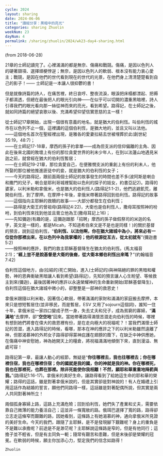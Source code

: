 ```yaml
---
cycle: 2024
layout: sharing
date: 2024-06-06
title: "讀經分享：黑暗中的亮光"
categories: sharing Zhuolin
weekNum: 23
dayNum: 4
permalink: /sharing/zhuolin/2024/wk23-day4-sharing.html
---
```

(from 2018-06-28)

21章的士師記讀完了。心裡滿滿的都是無奈、傷痛和戰競。傷痛，是因以色列人的硬著頸項、選擇頑梗悖逆；無奈，是因以色列人的軟弱、根本沒有能力衷心愛主；戰競，是因在他們的世代看到現在的世代的光景，在他們身上清清楚楚看到自己的影子！—— 士師記是一本讓人很抑鬱的書！

但是就像詩篇的詩人，在痛苦裡，終日哀哼、整夜流淚，眼淚把床榻都漂起、把褥子都濕透，但總在最後把人的眼光引向神——在似乎可以切開的濃重黑暗裡，詩人引導我們的眼光看向那一絲從神而來的亮光，看到希望。路得記，在士師記之後，就如同詩篇的絕望哀歌以後、充滿希望仰望信實恩慈的主一樣！

從士師記17章開始，出現一個很有意義的地名，就是猶大的伯利恆。叫伯利恆的城市在以色列不止一個，這裡講的這個伯利恆，是猶大地的，並且又叫以法他。  
——這個地名首次在聖經裡出現，是雅各的愛妻拉結去世被埋葬於此(創世紀35:19，48:7)；  
——在士師記17-18章，摩西的孫子約拿單——成為但支派的信仰偏離的主角、因此在後來北國的敗壞上有份的那位貪愛世界的利未少年人，在到以法蓮山地遇見米迦之前，就曾經在猶大的伯利恆暫居；  
——在士師記19-21章，那位貪愛自己，在便雅憫支派的重創上有份的利未人，他所娶的那位被他推進匪徒中的妾，就是猶大的伯利恆的女子；  
——今天的路得記，跟前面兩個士師記的故事發生的時間也差不多(波阿斯是喇合和撒門的兒子，喇合是耶利哥城裡幫助以色利的探子的妓女，約書亞記2)。路得的婆家，以利米勒和拿俄米，也是猶大的伯利恆人(路得記1:1-2)，他們逃避飢荒，離開伯利恆，到了摩押。在摩押十年後，拿俄米帶著路得回到伯利恆。路得記的故事——這個指向主耶穌的救贖的故事——大部分都發生在伯利恆；  
——路得是大衛王的曾祖母(路得記4:22)，大衛也是伯利恆人，撒母耳按照神的吩咐，到伯利恆來找到他並且膏立他為王(撒母耳記上16)；  
——先知彌迦(有趣的是，這彌迦跟那「招聘」摩西的孫子做假祭司的米迦的名字，英文是一樣的，都是Micah，不知道希伯來文是不是也是同樣！)的關於基督的預言，說到這伯利恆，“**伯利恆、以法他啊，你在猶大諸城中為小，將來必有一位從你那裡出來，在以色列中為我掌權的；他的根源從亙古，從太初就有**”(彌迦書5:2)  
——按照神的應許，我們的救主耶穌基督降生在猶太的伯利恆。(馬太福音2:1)；“**經上豈不是說基督是大衛的後裔，從大衛本鄉伯利恆出來嗎？**”(約翰福音7:42)

伯利恆這個地方，由(拉結的)死亡開始，進入(士師記的)與神隔絕的罪的黑暗和權勢，神的恩典衝破黑暗讓人看到希望(路得記)，先知的預言讓人心生盼望、等候救主到來(彌迦)，最後因著神的應許以永遠榮耀神的生命重新開始(耶穌基督降生)，伯利恆這個在猶大諸城中微小的，卻整整是一部神的救恩史！

拿俄米跟隨以利米勒，因著信心軟弱，帶著滿滿的家財和滿滿的家庭搬去摩押，本來只是想短暫居住(並非移民，而是暫居，ESV 又用了sojourn這個詞)，誰知一住十年，拿俄米從一家四口變成孑然一身，失去丈夫和兒子，成為貧窮的寡婦，“**滿滿地**”去摩押，卻“**空空地**”回來。當她帶著路得滿懷苦澀走向伯利恆的時候，哪裡有想到她們將會在偉大的救恩裡有份，是在走向極大的祝福呢？！當我們滿懷士師記的苦澀，進入路得記的時候，看哪，那本在神的應許之下的以利米勒雖然遠離了神，但那渴慕神的外邦女子路得卻得蒙神庇護在翅膀的蔭下，在缺乏中神供應她，在傷痛中神安慰她，神為她開天上的糧倉，將祝福滿滿地傾倒下來，直到漫溢、無處可容！

路得記第一章，最讓人動心的經節，無疑是“**你往哪裡去，我也往哪裡去；你在哪裡住宿，我也在哪裡住宿；你的國就是我的國，你的神就是我的神。你在哪裡死，我也在那裡死，也葬在那裡。除非死能使你我相離！不然，願耶和華重重地降罰與我。**”(路得記1:16-17)。拿俄米的美好生命，讓路得看到了給她這生命的耶和華的榮耀；路得的這話，雖是對著拿俄米說的，但是其實卻是對神說的！有人在婚禮上引用這話作為結婚的誓言，願他們同路得一樣，這話雖是對著配偶所說，但其實是兩人共同對著神所立！

兩個孤身寡婦上路，這路上充滿危險；回到伯利恆，她們失了產業和丈夫，需要依靠自己微薄的能力養活自己；這並非一條寬敞的路。俄珥巴選擇了寬的路，路得卻立志走這條窄而艱難的路，因她看到，這條路上有她渴慕的神，通向拿俄米所見證的美好生命。今天的我們，跟隨了主耶穌，是不是發現腳下艱難呢？身上的重負是不是難以承擔呢？前途是不是渺茫呢？主耶穌說這條路是窄的，但是有他同行；這擔子並不輕省，但是有主同負一軛；隨常有艱苦和患難，但是末後卻是榮耀的冠冕。在軟弱的時候，願主你加添心力，堅定我們的信念如路得！

`Zhuolin`
